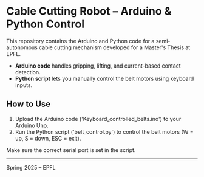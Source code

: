 # Cable Cutting Robot – Arduino & Python Control

This repository contains the Arduino and Python code for a semi-autonomous cable cutting mechanism developed for a Master's Thesis at EPFL.

- **Arduino code** handles gripping, lifting, and current-based contact detection.
- **Python script** lets you manually control the belt motors using keyboard inputs.

## How to Use

1. Upload the Arduino code ('Keyboard_controlled_belts.ino') to your Arduino Uno.
2. Run the Python script ('belt_control.py') to control the belt motors (W = up, S = down, ESC = exit).

Make sure the correct serial port is set in the script.

---

Spring 2025 – EPFL
